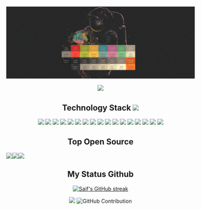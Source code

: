 ![banner](https://github.com/Moraeszz2/Moraeszz2/blob/main/images/banner-my-name.gif)

<p align="center">
    <img src="https://komarev.com/ghpvc/?username=Moraeszz2&style=for-the-badge&color=blue&abbreviated=true" />
</p>

<h2 align="center">Technology Stack <img src="https://github.com/ritik307/ritik307/blob/main/images/laptop.gif" width="50"></h2>

<p align="center">
    <img src="https://img.shields.io/badge/-golang-007ACC?style=for-the-badge&logo=go&logoColor=007ACC&labelColor=black"/>
    <img src="https://img.shields.io/badge/-react-007ACC?style=for-the-badge&logo=react&logoColor=007ACC&labelColor=black"/>
    <img src="https://img.shields.io/badge/-typescript-007ACC?style=for-the-badge&logo=typescript&logoColor=007ACC&labelColor=black"/>
    <img src="https://img.shields.io/badge/-antdesign-007ACC?style=for-the-badge&logo=antdesign&logoColor=007ACC&labelColor=black"/>
    <img src="https://img.shields.io/badge/-docker-007ACC?style=for-the-badge&logo=DOCKER&logoColor=007ACC&labelColor=black"/>
    <img src="https://img.shields.io/badge/-css3-007ACC?style=for-the-badge&logo=css3&logoColor=007ACC&labelColor=black"/>
    <img src="https://img.shields.io/badge/-mysql-007ACC?style=for-the-badge&logo=mysql&logoColor=007ACC&labelColor=black"/>
    <img src="https://img.shields.io/badge/-rabbit-FF6600?style=for-the-badge&logo=rabbitmq&logoColor=FF6600&labelColor=black"/>
    <img src="https://img.shields.io/badge/-git-FF6600?style=for-the-badge&logo=git&logoColor=FF6600&labelColor=black"/>
    <img src="https://img.shields.io/badge/-html5-FF6600?style=for-the-badge&logo=html5&logoColor=FF6600&labelColor=black"/>
    <img src="https://img.shields.io/badge/-nodejs-3C873A?style=for-the-badge&logo=NODE.JS&logoColor=3C873A&labelColor=black"/>
    <img src="https://img.shields.io/badge/-vuejs-3C873A?style=for-the-badge&logo=vue.js&logoColor=3C873A&labelColor=black"/>
    <img src="https://img.shields.io/badge/-mongodb-3C873A?style=for-the-badge&logo=mongodb&logoColor=3C873A&labelColor=black"/>
    <img src="https://img.shields.io/badge/-php-787CB4?style=for-the-badge&logo=php&logoColor=787CB4&labelColor=black"/>
    <img src="https://img.shields.io/badge/-javascript-F0DB4F?style=for-the-badge&logo=javascript&logoColor=F0DB4F&labelColor=black"/>
    <img src="https://img.shields.io/badge/-nestJS-E0234E?style=for-the-badge&logo=nestjs&logoColor=E0234E&labelColor=black"/>
    <img src="https://img.shields.io/badge/-Java-E34A86?style=for-the-badge&logo=java&logoColor=black"/>
</p>

<h2 align="center">Top Open Source</h2>
<div style="display: flex;">
    <img src="https://github-readme-stats.vercel.app/api/pin/?username=Moraeszz2&repo=LOL-PROFIELE-BOT&border_color=7F3FBF&bg_color=0D1117&title_color=C9D1D9&text_color=8B949E&icon_color=7F3FBF"/>
    <img src="https://github-readme-stats.vercel.app/api/pin/?username=Moraeszz2&repo=backend-legado-veiculos&border_color=7F3FBF&bg_color=0D1117&title_color=C9D1D9&text_color=8B949E&icon_color=7F3FBF"/>
    <img src="https://github-readme-stats.vercel.app/api/pin/?username=Moraeszz2&repo=SnakeGame&border_color=7F3FBF&bg_color=0D1117&title_color=C9D1D9&text_color=8B949E&icon_color=7F3FBF"/>
</div>


<h2 align="center">My Status Github</h2>

<p align="center">
  <a href="https://github.com/Moraeszz2">
    <img src="https://github-readme-streak-stats.herokuapp.com/?user=Moraeszz2&theme=tokyonight" alt="Saif's GitHub streak"/>
  </a>
</p>
<p align="center">
    <a>
        <a><img src="https://github-readme-stats.vercel.app/api?username=Moraeszz2&show_icons=true&theme=tokyonight&rank_icon=github&border_color=#70A5FD&bg_color=0D1117&title_color=F85D7F&icon_color=F8D866&" height="192px"/></a>
        <a><img src="https://github-readme-stats.vercel.app/api/top-langs/?username=Moraeszz2&exclude_repo=processos,createLabb&langs_count=7&theme=tokyonight&layout=compact" alt="GitHub Contribution" height="192px"/></a>
    </a>
</p>
